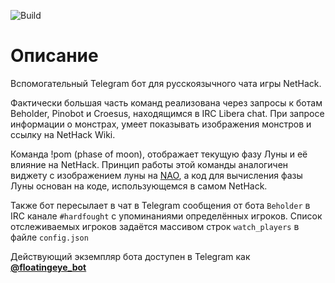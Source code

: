 ![Build](https://github.com/weirdvic/floating-eye/actions/workflows/main.yml/badge.svg)
# Описание
Вспомогательный Telegram бот для русскоязычного чата игры NetHack.

Фактически большая часть команд реализована через запросы к ботам Beholder, Pinobot и Croesus, находящимся в IRC Libera chat.
При запросе информации о монстрах, умеет показывать изображения монстров и ссылку на NetHack Wiki.

Команда !pom (phase of moon), отображает текущую фазу Луны и её влияние на NetHack. Принцип работы этой команды аналогичен виджету с изображением луны на [NAO](https://alt.org/nethack/), а код для вычисления фазы Луны основан на коде, использующемся в самом NetHack.

Также бот пересылает в чат в Telegram сообщения от бота `Beholder` в IRC канале `#hardfought` с упоминаниями определённых игроков. Список отслеживаемых игроков задаётся массивом строк `watch_players` в файле `config.json`

Действующий экземпляр бота доступен в Telegram как [__@floatingeye_bot__](https://t.me/floatingeye_bot)
